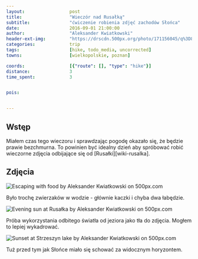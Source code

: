 ```yaml
---
layout:                 post
title:                  "Wieczór nad Rusałką"
subtitle:               "ćwiczenie robienia zdjęć zachodów Słońca"
date:                   2016-09-01 21:00:00
author:                 "Aleksander Kwiatkowski"
header-ext-img:         "https://drscdn.500px.org/photo/171156045/q%3D80_m%3D2000/690440e63f2fdce7cc9a8c8eaa3097ac"
categories:             trip
tags:                   [hike, todo_media, uncorrected]
towns:                  [wielkopolskie, poznan]

coords:                 [{"route": [], "type": "hike"}]
distance:               3
time_spent:             3


pois:


---
```


Wstęp
-----

Miałem czas tego wieczoru i sprawdzając pogodę okazało się, że będzie prawie
bezchmurna. To powinien być idealny dzień aby spróbować robić wieczorne
zdjęcia odbijające się od [Rusałki][wiki-rusalka].

Zdjęcia
-------

<div class='pixels-photo'>
  <p>
    <img src='https://drscdn.500px.org/photo/171156821/m%3D900/6bb64800b850259f8c439320aa5bb9aa' alt='Escaping with food by Aleksander Kwiatkowski on 500px.com'>
  </p>
  <a href='https://500px.com/photo/171156821/escaping-with-food-by-aleksander-kwiatkowski' alt='Escaping with food by Aleksander Kwiatkowski on 500px.com'></a>
</div>
<script type='text/javascript' src='https://500px.com/embed.js'></script>

Było trochę zwierzaków w wodzie - głównie kaczki i chyba dwa łabędzie.

<div class='pixels-photo'>
  <p>
    <img src='https://drscdn.500px.org/photo/171155581/m%3D900/95c2fcf7ca606b51d36cd01bc71ba74c' alt='Evening sun at Rusałka by Aleksander Kwiatkowski on 500px.com'>
  </p>
  <a href='https://500px.com/photo/171155581/evening-sun-at-rusa%C5%82ka-by-aleksander-kwiatkowski' alt='Evening sun at Rusałka by Aleksander Kwiatkowski on 500px.com'></a>
</div>
<script type='text/javascript' src='https://500px.com/embed.js'></script>

Próba wykorzystania odbitego światła od jeziora jako tła do zdjęcia. Mogłem to lepiej wykadrować.

<div class='pixels-photo'>
  <p>
    <img src='https://drscdn.500px.org/photo/170615341/m%3D900/38f7d9f7d82cd0398c3102dfcad2b72e' alt='Sunset at Strzeszyn lake by Aleksander Kwiatkowski on 500px.com'>
  </p>
  <a href='https://500px.com/photo/170615341/sunset-at-strzeszyn-lake-by-aleksander-kwiatkowski' alt='Sunset at Strzeszyn lake by Aleksander Kwiatkowski on 500px.com'></a>
</div>
<script type='text/javascript' src='https://500px.com/embed.js'></script>

Tuż przed tym jak Słońce miało się schować za widocznym horyzontem.
